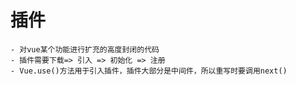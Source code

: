 # 插件
    - 对vue某个功能进行扩充的高度封闭的代码
    - 插件需要下载=> 引入 => 初始化 => 注册
    - Vue.use()方法用于引入插件，插件大部分是中间件，所以重写时要调用next()
